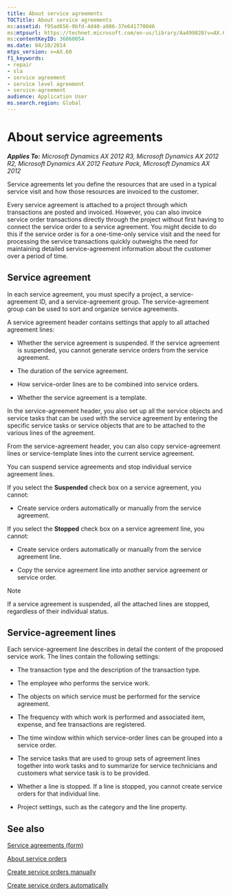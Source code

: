 ```yaml
---
title: About service agreements
TOCTitle: About service agreements
ms:assetid: f95ad656-9bfd-4d40-a986-37e641770046
ms:mtpsurl: https://technet.microsoft.com/en-us/library/Aa499828(v=AX.60)
ms:contentKeyID: 36060054
ms.date: 04/18/2014
mtps_version: v=AX.60
f1_keywords:
- repair
- sla
- service agreement
- service level agreement
- service-agreement
audience: Application User
ms.search.region: Global
---
```


# About service agreements 


_**Applies To:** Microsoft Dynamics AX 2012 R3, Microsoft Dynamics AX 2012 R2, Microsoft Dynamics AX 2012 Feature Pack, Microsoft Dynamics AX 2012_

Service agreements let you define the resources that are used in a typical service visit and how those resources are invoiced to the customer.

Every service agreement is attached to a project through which transactions are posted and invoiced. However, you can also invoice service order transactions directly through the project without first having to connect the service order to a service agreement. You might decide to do this if the service order is for a one-time-only service visit and the need for processing the service transactions quickly outweighs the need for maintaining detailed service-agreement information about the customer over a period of time.

## Service agreement

In each service agreement, you must specify a project, a service-agreement ID, and a service-agreement group. The service-agreement group can be used to sort and organize service agreements.

A service agreement header contains settings that apply to all attached agreement lines:

  - Whether the service agreement is suspended. If the service agreement is suspended, you cannot generate service orders from the service agreement.

  - The duration of the service agreement.

  - How service-order lines are to be combined into service orders.

  - Whether the service agreement is a template.

In the service-agreement header, you also set up all the service objects and service tasks that can be used with the service agreement by entering the specific service tasks or service objects that are to be attached to the various lines of the agreement.

From the service-agreement header, you can also copy service-agreement lines or service-template lines into the current service agreement.

You can suspend service agreements and stop individual service agreement lines.

If you select the **Suspended** check box on a service agreement, you cannot:

  - Create service orders automatically or manually from the service agreement.

If you select the **Stopped** check box on a service agreement line, you cannot:

  - Create service orders automatically or manually from the service agreement line.

  - Copy the service agreement line into another service agreement or service order.


> [!NOTE]
> <P>If a service agreement is suspended, all the attached lines are stopped, regardless of their individual status.</P>



## Service-agreement lines

Each service-agreement line describes in detail the content of the proposed service work. The lines contain the following settings:

  - The transaction type and the description of the transaction type.

  - The employee who performs the service work.

  - The objects on which service must be performed for the service agreement.

  - The frequency with which work is performed and associated item, expense, and fee transactions are registered.

  - The time window within which service-order lines can be grouped into a service order.

  - The service tasks that are used to group sets of agreement lines together into work tasks and to summarize for service technicians and customers what service task is to be provided.

  - Whether a line is stopped. If a line is stopped, you cannot create service orders for that individual line.

  - Project settings, such as the category and the line property.

## See also

[Service agreements (form)](https://technet.microsoft.com/en-us/library/aa617823\(v=ax.60\))

[About service orders](about-service-orders.md)

[Create service orders manually](create-service-orders-manually.md)

[Create service orders automatically](create-service-orders-automatically.md)

  


